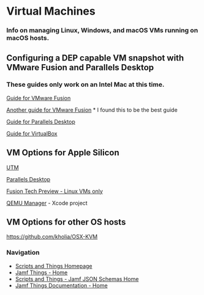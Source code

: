 # Virtual Machines

### Info on managing Linux, Windows, and macOS VMs running on macOS hosts. 

## Configuring a DEP capable VM snapshot with VMware Fusion and Parallels Desktop
### These guides only work on an Intel Mac at this time.

[Guide for VMware Fusion](https://www.rderewianko.com/how-to-create-a-vm-thatll-work-with-dep-on-vmware-fusion/)

[Another guide for VMware Fusion](https://travellingtechguy.blog/vmware-dep/) * I found this to be the best guide

[Guide for Parallels Desktop](https://jerbecause.wordpress.com/2018/02/09/creating-a-dep-vm-using-parallels-desktop/)

[Guide for VirtualBox](https://tobiwashere.de/2017/10/virtualbox-how-to-create-a-macos-high-sierra-vm-to-run-on-a-mac-host-system/)

## VM Options for Apple Silicon

[UTM](https://github.com/utmapp/UTM)

[Parallels Desktop](https://www.parallels.com/products/desktop/)

[Fusion Tech Preview - Linux VMs only](https://customerconnect.vmware.com/downloads/get-download?downloadGroup=FUS-PUBTP-2021H1)

[QEMU Manager](https://github.com/macmade/QEMU-Manager) - Xcode project

## VM Options for other OS hosts

https://github.com/kholia/OSX-KVM



### Navigation

- [Scripts and Things Homepage](https://gregknackstedt.com/)
- [Jamf Things - Home](https://gregknackstedt.com/Jamf_things/)
- [Scripts and Things - Jamf JSON Schemas Home](https://gregknackstedt/scriptsandthings_Jamf_JSON_Schemas)
- [Jamf Things Documentation - Home](https://gregknackstedt.com/Jamf_things/Documentation/)
